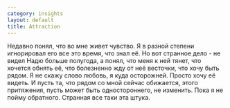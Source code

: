 ```yaml
--- 
category: insights
layout: default
title: Attraction
---
```

Недавно понял, что во мне живет чувство. Я в разной степени игнорировал его все это время, что знал её. Но вот странное дело - не видел Надю больше полугода, а понял, что меня к ней тянет, что хочется обнять её, что болезненно жду от неё весточки, что хочу быть рядом. Я не скажу слово любовь, я куда осторожней. Просто хочу её видеть. И пусть та, что рядом со мной сейчас обижается, этого притяжения, пусть может быть одностороннего, не изменить. Пока я не пойму обратного. Странная все таки эта штука.

